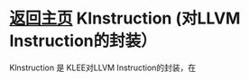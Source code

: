 [返回主页](../README.md)
KInstruction (对LLVM Instruction的封装）
=========================
Klnstruction 是 KLEE对LLVM Instruction的封装，在